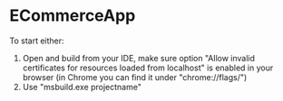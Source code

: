 # ECommerceApp
To start either:
1) Open and build from your IDE, make sure option "Allow invalid certificates for resources loaded from localhost" is enabled in your browser (in Chrome you can find it under "chrome://flags/")
2) Use "msbuild.exe projectname"

